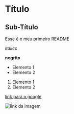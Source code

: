 # Título

## Sub-Título

Esse é o meu primeiro README

*italico*

**negrito**

- Elemento 1
- Elemento 2

1) Elemento 1
2) Elemento 2

[link para o google](https://www.google.com.br)

![link da imagem](https://github.blog/wp-content/uploads/2024/05/git-concepts.png)
